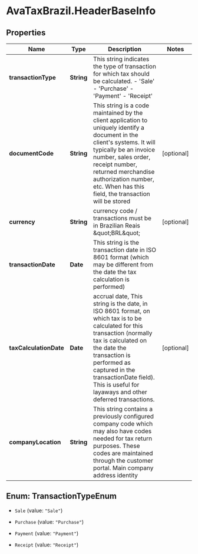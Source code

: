 # AvaTaxBrazil.HeaderBaseInfo

## Properties
Name | Type | Description | Notes
------------ | ------------- | ------------- | -------------
**transactionType** | **String** | This string indicates the type of transaction for which tax should be calculated. - &#39;Sale&#39; - &#39;Purchase&#39; - &#39;Payment&#39; - &#39;Receipt&#39;  | 
**documentCode** | **String** | This string is a code maintained by the client application to uniquely identify a document in the client&#39;s systems. It will typically be an invoice number, sales order, receipt number, returned merchandise authorization number, etc. When has this field, the transaction will be stored | [optional] 
**currency** | **String** | currency code / transactions must be in Brazilian Reais \&quot;BRL\&quot; | [optional] 
**transactionDate** | **Date** | This string is the transaction date in ISO 8601 format (which may be different from the date the tax calculation is performed) | 
**taxCalculationDate** | **Date** | accrual date, This string is the date, in ISO 8601 format, on which tax is to be calculated for this transaction (normally tax is calculated on the date the transaction is performed as captured in the transactionDate field). This is useful for layaways and other deferred transactions. | [optional] 
**companyLocation** | **String** | This string contains a previously configured company code which may also have codes needed for tax return purposes. These codes are maintained through the customer portal. Main company address identity | 


<a name="TransactionTypeEnum"></a>
## Enum: TransactionTypeEnum


* `Sale` (value: `"Sale"`)

* `Purchase` (value: `"Purchase"`)

* `Payment` (value: `"Payment"`)

* `Receipt` (value: `"Receipt"`)




